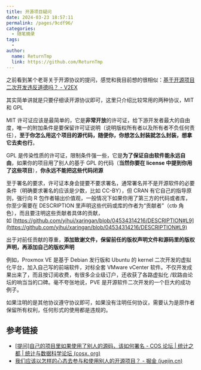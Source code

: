 ```yaml
---
title: 开源项目疑问
date: 2024-03-23 18:57:11
permalink: /pages/9cdf96/
categories:
  - 随笔摘录
tags:
  - 
author: 
  name: ReturnTmp
  link: https://github.com/ReturnTmp
---
```


之前看到某个老哥关于开源协议的提问，感觉和我目前想的很相似：[基于开源项目二次开发违反道德吗？ - V2EX](https://www.v2ex.com/t/900894)


其实简单讲就是只要仔细读开源协议即可，这里只介绍比较常用的两种协议，MIT 和 GPL

MIT 许可证应该是最简单的，它是**非常开放**的许可证，给下游开发者最大的自由度，唯一的附加条件是要保留许可证说明（说明版权所有者以及所有者不负任何责任），**至于你怎么用这个项目的源代码，随便你，你想怎么封装就怎么封装，想拿它去卖也行**。

GPL 是传染性质的许可证，限制条件强一些，它是**为了保证自由软件能永远自由**，如果你的项目用了别人的基于 GPL 的代码（**当然你要在 license 中提到你用了这些项目**），**你永远不能把这些代码闭源**

至于署名的要求，许可证本身会提要不要求署名，通常署名并不是开源软件的必要条件（明确要求署名的应该是少数，比如 CC-BY），但 CRAN 有它自己的指导原则，强行向 R 包作者输出价值观，一般情况下如果你用了第三方的代码或者库，你至少需要在 DESCRIPTION 里声明这些代码或库的作者为“贡献者”（ctb 角色），而且要注明这些贡献者具体的贡献，如 [https://github.com/yihui/xaringan/blob/04534314216/DESCRIPTION#L9](https://github.com/yihui/xaringan/blob/04534314216/DESCRIPTION#L9)

出于对前任贡献的尊重，**添加致谢文件，保留前任的版权声明文件和源码里的版权声明，再添加自己的版权声明**

例如，Proxmox VE 是基于 Debian 发行版和 Ubuntu 的 kernel 二次开发的虚拟化平台，加入自己写的前端软件，对标全套 VMware vCenter 软件。不仅开发成果出来了，而且按订阅收费，有很多企业级订户，还收获了各路虚拟化 /软路由论坛的响当当的口碑。毫不夸张地说，PVE 是开源软件二次开发的一个巨大的成功例子。

如果注明的是其他协议遵守协议即可，如果没有注明任何协议，需要认为是原作者保留所有权利，任何形式的使用都是违规的。







## 参考链接

- [[提问]自己的项目里如果使用了别人的源码，该如何署名 - COS 论坛 | 统计之都 | 统计与数据科学论坛 (cosx. org)]( https://d.cosx.org/d/419719-- )
- [我们应该以怎样的心态去参与和使用别人的开源项目？ - 掘金 (juejin.cn)](https://juejin.cn/post/7097186149180899335)

